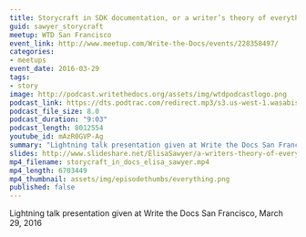 ```yaml
---
title: Storycraft in SDK documentation, or a writer’s theory of everything, by Elisa Sawyer
guid: sawyer_storycraft
meetup: WTD San Francisco
event_link: http://www.meetup.com/Write-the-Docs/events/228358497/
categories:
- meetups
event_date: 2016-03-29
tags:
- story
image: http://podcast.writethedocs.org/assets/img/wtdpodcastlogo.png
podcast_link: https://dts.podtrac.com/redirect.mp3/s3.us-west-1.wasabisys.com/writethedocs-podcast/storycraft-in-docs-elisa-sawyer.mp3
podcast_file_size: 8.0
podcast_duration: "9:03"
podcast_length: 8012554
youtube_id: mAzR0GVP-Ag
summary: "Lightning talk presentation given at Write the Docs San Francisco, March 29, 2016."
slides: http://www.slideshare.net/ElisaSawyer/a-writers-theory-of-everything
mp4_filename: storycraft_in_docs_elisa_sawyer.mp4
mp4_length: 6703449
mp4_thumbnail: assets/img/episodethumbs/everything.png
published: false
---
```


Lightning talk presentation given at Write the Docs San Francisco, March 29, 2016
